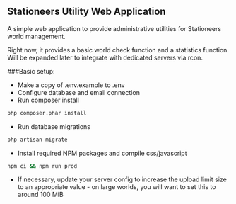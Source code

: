 ## Stationeers Utility Web Application

A simple web application to provide administrative utilities for Stationeers world management.

Right now, it provides a basic world check function and a statistics function. Will be expanded later to integrate with
dedicated servers via rcon.

###Basic setup:
- Make a copy of .env.example to .env
- Configure database and email connection
- Run composer install
```bash
php composer.phar install
```
- Run database migrations
```bash
php artisan migrate
```
- Install required NPM packages and compile css/javascript
```bash
npm ci && npm run prod
```
- If necessary, update your server config to increase the upload limit size to an appropriate value - on large worlds,
you will want to set this to around 100 MiB

